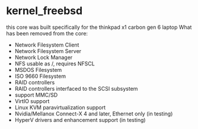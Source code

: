 # kernel_freebsd

this core was built specifically for the thinkpad x1 carbon gen 6 laptop
What has been removed from the core:

- Network Filesystem Client
- Network Filesystem Server
- Network Lock Manager
- NFS usable as /, requires NFSCL
- MSDOS Filesystem
- ISO 9660 Filesystem
- RAID controllers
- RAID controllers interfaced to the SCSI subsystem
- support MMC/SD
- VirtIO support
- Linux KVM paravirtualization support
- Nvidia/Mellanox Connect-X 4 and later, Ethernet only (in testing)
- HyperV drivers and enhancement support (in testing)
